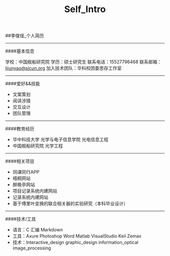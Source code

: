 ﻿---
title: "Self_Intro"
layout: post
categories: "about myself"
tags: [个人]
excerpt: "hello every one"
---




##李俊瑶_个人简历

---
####基本信息

学校：中国舰船研究院
学历：硕士研究生
联系电话：15527796468
联系邮箱：lijunyao@sicun.org
加入技术团队：华科校团委思存工作室

---

####爱好&&技能
 - 文案策划
 - 阅读涉猎
 - 交互设计
 - 团队管理

---
####教育经历
 - 华中科技大学 光学与电子信息学院 光电信息工程
 - 中国舰船研究院 光学工程

---

####相关项目
 - 同课同行APP
 - 梧桐网站
 - 醉晚亭网站
 - 项目记录系统内建网站
 - 记录系统内建网站
 - 基于傅里叶变换的联合相关器的实验研究（本科毕业设计）

---

####技术/工具
 - 语言：C 汇编 Markdown
 - 工具：Axure Photoshop Word Matlab VisualStudio Keil Zemax
 - 技术：Interactive_design graphic_design information_optical image_processing

